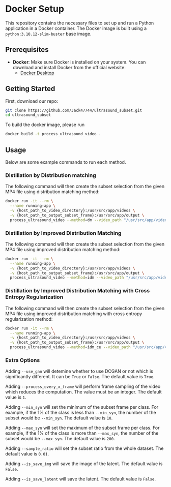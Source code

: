 # Docker Setup

This repository contains the necessary files to set up and run a Python application in a Docker container. The Docker image is built using a `python:3.10.12-slim-buster` base image.

## Prerequisites

- **Docker**: Make sure Docker is installed on your system. You can download and install Docker from the official website:
  - [Docker Desktop](https://www.docker.com/products/docker-desktop/)



## Getting Started

First, download our repo:
```bash
git clone https://github.com/Jack47744/ultrasound_subset.git
cd ultrasound_subset
```

To build the docker image, please run

```bash
docker build -t process_ultrasound_video .
```

## Usage
Below are some example commands to run each method.

### Distillation by Distribution matching
The following command will then create the subset selection from the given MP4 file using distribution matching method:
```bash
docker run -it --rm \
  --name running-app \
  -v {host_path_to_video_directory}:/usr/src/app/videos \
  -v {host_path_to_output_subset_frame}:/usr/src/app/output \
  process_ultrasound_video --method=dm --video_path "/usr/src/app/videos/{video_file_name}.MP4" --output_path "/usr/src/app/output" 
```

### Distillation by Improved Distribution Matching
The following command will then create the subset selection from the given MP4 file using improved distribution matching method:
```bash
docker run -it --rm \
  --name running-app \
  -v {host_path_to_video_directory}:/usr/src/app/videos \
  -v {host_path_to_output_subset_frame}:/usr/src/app/output \
  process_ultrasound_video --method=idm --video_path "/usr/src/app/videos/{video_file_name}.MP4" --output_path "/usr/src/app/output" 
```

### Distillation by Improved Distribution Matching with Cross Entropy Regularization
The following command will then create the subset selection from the given MP4 file using improved distribution matching with cross entropy regularization method:
```bash
docker run -it --rm \
  --name running-app \
  -v {host_path_to_video_directory}:/usr/src/app/videos \
  -v {host_path_to_output_subset_frame}:/usr/src/app/output \
  process_ultrasound_video --method=idm_ce --video_path "/usr/src/app/videos/{video_file_name}.MP4" --output_path "/usr/src/app/output" 
```

### Extra Options
Adding ```--use_gan``` will detemine whether to use DCGAN or not which is significantly different. It can be ```True``` or ```False```. The default value is ```True```.

Adding ```--process_every_x_frame``` will perform frame sampling of the video which reduces the computation. The value must be an integer. The default value is ```1```.

Adding ```--min_syn``` will set the minimum of the subset frame per class. For example, if the 1% of the class is less than ```--min_syn```, the number of the subset would be ```--min_syn```. The default value is  ```10```.

Adding ```--max_syn``` will set the maximum of the subset frame per class. For example, if the 1% of the class is more than ```--max_syn```, the number of the subset would be ```--max_syn```. The default value is  ```200```.

Adding ```--sample_ratio``` will set the subset ratio from the whole dataset. The default value is  ```0.01```.

Adding ```--is_save_img``` will save the image of the latent. The default value is  ```False```.

Adding ```--is_save_latent``` will save the latent. The default value is  ```False```.

